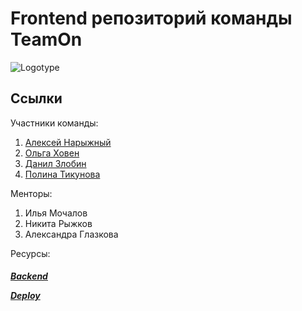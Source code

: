 # Frontend репозиторий команды TeamOn
![Logotype](https://i.pinimg.com/originals/7e/1b/fe/7e1bfe4493d852515f56a02dfba603b0.png)

## Ссылки
Участники команды:
1. <a href="https://github.com/AlexeyBMSTU">Алексей Нарыжный</a>
3. <a href="https://github.com/KhovenOlya">Ольга Ховен</a>
5. <a href="https://github.com/Danil-Zlo">Данил Злобин</a>
7. <a href="https://github.com/PtFux">Полина Тикунова</a>

Менторы:
1. Илья Мочалов
2. Никита Рыжков
3. Александра Глазкова

Ресурсы:
<h5><a href="https://github.com/PtFux">Backend</a>
  
<a href="https://github.com/PtFux">Deploy</a></h5>

